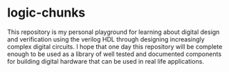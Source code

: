 # logic-chunks
This repository is my personal playground for learning about digital design and verification using the verilog HDL through designing increasingly complex digital circuits. I hope that one day this repository will be complete enough to be used as a library of well tested and documented components for building digital hardware that can be used in real life applications.
